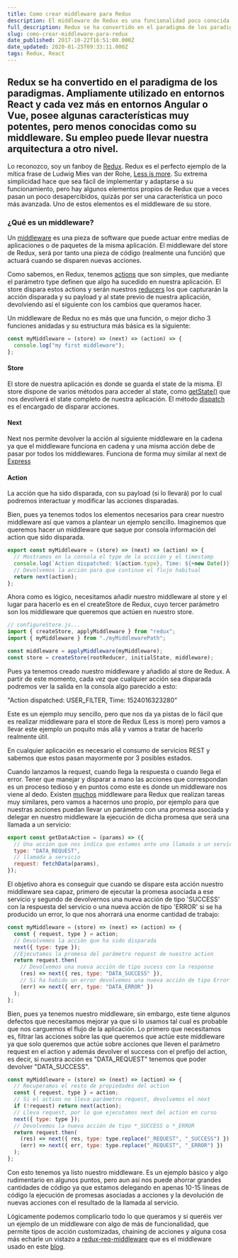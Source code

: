 ```yaml
---
title: Como crear middleware para Redux
description: El middleware de Redux es una funcionalidad poco conocida pero muy útil. Aprende como crear tu propio middleware para llevar tu arquitectura a otro nivel.
full_description: Redux se ha convertido en el paradigma de los paradigmas. Ampliamente utilizado en entornos React y cada vez más en entornos Angular o Vue, posee algunas características muy potentes, pero menos conocidas como su middleware. Su empleo puede llevar nuestra arquitectura a otro nivel.
slug: como-crear-middleware-para-redux
date_published: 2017-10-22T16:51:00.000Z
date_updated: 2020-01-25T09:33:11.000Z
tags: Redux, React
---
```


## Redux se ha convertido en el paradigma de los paradigmas. Ampliamente utilizado en entornos React y cada vez más en entornos Angular o Vue, posee algunas características muy potentes, pero menos conocidas como su middleware. Su empleo puede llevar nuestra arquitectura a otro nivel.

Lo reconozco, soy un fanboy de [Redux](http://redux.js.org/). Redux es el perfecto ejemplo de la mítica frase de Ludwig Mies van der Rohe, [Less is more](https://en.wikipedia.org/wiki/Minimalism#Less_is_more_.28architecture.29). Su extrema simplicidad hace que sea fácil de implementar y adaptarse a su funcionamiento, pero hay algunos elementos propios de Redux que a veces pasan un poco desapercibidos, quizás por ser una característica un poco más avanzada. Uno de estos elementos es el middleware de su store.

### ¿Qué es un middleware?

Un [middleware](https://es.wikipedia.org/wiki/Middleware) es una pieza de software que puede actuar entre medias de aplicaciones o de paquetes de la misma aplicación. El middleware del store de Redux, será por tanto una pieza de código (realmente una función) que actuará cuando se disparen nuevas acciones.

Como sabemos, en Redux, tenemos [actions](http://redux.js.org/docs/basics/Actions.html) que son simples, que mediante el parámetro type definen que algo ha sucedido en nuestra aplicación. El store dispara estos actions y serán nuestros [reducers](http://redux.js.org/docs/basics/Reducers.html) los que capturarán la acción disparada y su payload y al state previo de nuestra aplicación, devolviendo así el siguiente con los cambios que queramos hacer.

Un middleware de Redux no es más que una función, o mejor dicho 3 funciones anidadas y su estructura más básica es la siguiente:

```js
const myMiddleware = (store) => (next) => (action) => {
  console.log("my first middleware");
};
```

#### Store

El store de nuestra aplicación es donde se guarda el state de la misma. El store dispone de varios métodos para acceder al state, como [getState()](http://es.redux.js.org/docs/api/Store.html#getState) que nos devolverá el state completo de nuestra aplicación. El método [dispatch](http://es.redux.js.org/docs/api/Store.html#dispatch) es el encargado de disparar acciones.

#### Next

Next nos permite devolver la acción al siguiente middleware en la cadena ya que el middleware funciona en cadena y una misma acción debe de pasar por todos los middlewares. Funciona de forma muy similar al next de [Express](http://expressjs.com/es/guide/using-middleware.html)

#### Action

La acción que ha sido disparada, con su payload (si lo llevará) por lo cual podremos interactuar y modificar las acciones disparadas.

Bien, pues ya tenemos todos los elementos necesarios para crear nuestro middleware así que vamos a plantear un ejemplo sencillo. Imaginemos que queremos hacer un middleware que saque por consola información del action que sido disparada.

```js
export const myMiddleware = (store) => (next) => (action) => {
  // Mostramos en la consola el type de la accción y el timestamp
  console.log(`Action dispatched: ${action.type}, Time: ${+new Date()}`);
  // Devolvemos la acción para que continue el flujo habitual
  return next(action);
};
```

Ahora como es lógico, necesitamos añadir nuestro middleware al store y el lugar para hacerlo es en el createStore de Redux, cuyo tercer parámetro son los middleware que queremos que actúen en nuestro store.

```js
// configureStore.js...
import { createStore, applyMiddleware } from "redux";
import { myMiddleware } from "./myMiddlewarePath";

const middleware = applyMiddleware(myMiddleware);
const store = createStore(rootReducer, initialState, middleware);
```

Pues ya tenemos creado nuestro middleware y añadido al store de Redux. A partir de este momento, cada vez que cualquier acción sea disparada podremos ver la salida en la consola algo parecido a esto:

"Action dispatched: USER_FILTER, Time: 1524016323280"

Este es un ejemplo muy sencillo, pero que nos da ya pistas de lo fácil que es realizar middleware para el store de Redux (Less is more) pero vamos a llevar este ejemplo un poquito más allá y vamos a tratar de hacerlo realmente útil.

En cualquier aplicación es necesario el consumo de servicios REST y sabemos que estos pasan mayormente por 3 posibles estados.

Cuando lanzamos la request, cuando llega la respuesta o cuando llega el error. Tener que manejar y disparar a mano las acciones que correspondan es un proceso tedioso y en puntos como este es donde un middleware nos viene al dedo. Existen [muchos](https://www.npmjs.com/search?q=redux%20middleware&page=1&ranking=optimal) middleware para Redux que realizan tareas muy similares, pero vamos a hacernos uno propio, por ejemplo para que nuestras acciones puedan llevar un parámetro con una promesa asociada y delegar en nuestro middleware la ejecución de dicha promesa que será una llamada a un servicio:

```js
export const getDataAction = (params) => ({
  // Una acción que nos indica que estamos ante una llamada a un servicio
  type: "DATA_REQUEST",
  // llamada a servicio
  request: fetchData(params),
});
```

El objetivo ahora es conseguir que cuando se dispare esta acción nuestro middleware sea capaz, primero de ejecutar la promesa asociada a ese servicio y segundo de devolvernos una nueva acción de tipo 'SUCCESS' con la respuesta del servicio o una nueva acción de tipo 'ERROR' si se ha producido un error, lo que nos ahorrará una enorme cantidad de trabajo:

```js
const myMiddleware = (store) => (next) => (action) => {
  const { request, type } = action;
  // Devolvemos la acción que ha sido disparada
  next({ type: type });
  //Ejecutamos la promesa del parámetro request de nuestro action
  return request.then(
    // Devolvemos una nueva acción de tipo sucess con la response
    (res) => next({ res, type: "DATA_SUCCESS" }),
    // Si ha habido un error devolvemos una nueva acción de tipo Error
    (err) => next({ err, type: "DATA_ERROR" })
  );
};
```

Bien, pues ya tenemos nuestro middleware, sin embargo, este tiene algunos defectos que necesitamos mejorar ya que si lo usamos tal cual es probable que nos carguemos el flujo de la aplicación. Lo primero que necesitamos es, filtrar las acciones sobre las que queremos que actúe este middleware ya que solo queremos que actúe sobre acciones que lleven el parámetro request en el action y además devolver el success con el prefijo del action, es decir, si nuestra acción es "DATA_REQUEST" tenemos que poder devolver "DATA_SUCCESS".

```js
const myMiddleware = (store) => (next) => (action) => {
  // Recuperamos el resto de propiedades del action
  const { request, type } = action;
  // Si el action no lleva parámetro request, devolvemos el next
  if (!request) return next(action);
  // Lleva request, por lo que ejecutamos next del action en curso
  next({ type: type });
  // Devolvemos la nueva acción de tipo *_SUCCESS o *_ERROR
  return request.then(
    (res) => next({ res, type: type.replace("_REQUEST", "_SUCCESS") }),
    (err) => next({ err, type: type.replace("_REQUEST", "_ERROR") })
  );
};
```

Con esto tenemos ya listo nuestro middleware. Es un ejemplo básico y algo rudimentario en algunos puntos, pero aun así nos puede ahorrar grandes cantidades de código ya que estamos delegando en apenas 10-15 líneas de código la ejecución de promesas asociadas a acciones y la devolución de nuevas acciones con el resultado de la llamada al servicio.

Lógicamente podemos complicarlo todo lo que queramos y si queréis ver un ejemplo de un middleware con algo de más de funcionalidad, que permite tipos de acción customizadas, chaining de acciones y alguna cosa más echarle un vistazo a [redux-req-middleware](https://www.npmjs.com/package/redux-req-middleware) que es el middleware usado en este [blog](https://github.com/pmagaz/pablomagaz.com).
